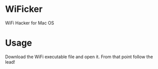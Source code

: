# WiFicker
WiFi Hacker for Mac OS

# Usage
Download the WiFi executable file and open it. From that point follow the lead!
